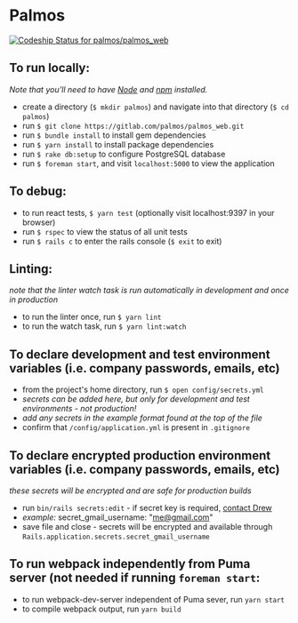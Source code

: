 # Palmos

[ ![Codeship Status for palmos/palmos_web](https://app.codeship.com/projects/a034b610-c695-0135-9eb9-1e50aff0702d/status?branch=master)](https://app.codeship.com/projects/261212)

## To run locally:
_Note that you’ll need to have [Node](https://nodejs.org/en/) and [npm](https://www.npmjs.com/) installed._
* create a directory (`$ mkdir palmos`) and navigate into that directory (`$ cd palmos`)
* run `$ git clone https://gitlab.com/palmos/palmos_web.git`
* run `$ bundle install` to install gem dependencies
* run `$ yarn install` to install package dependencies
* run `$ rake db:setup` to configure PostgreSQL database
* run `$ foreman start`, and visit `localhost:5000` to view the application

## To debug:

* to run react tests, `$ yarn test` (optionally visit localhost:9397 in your browser)
* run `$ rspec` to view the status of all unit tests
* run `$ rails c` to enter the rails console (`$ exit` to exit)

## Linting:

_note that the linter watch task is run automatically in development and once in production_

* to run the linter once, run `$ yarn lint`
* to run the watch task, run `$ yarn lint:watch`

## To declare development and test environment variables (i.e. company passwords, emails, etc)

* from the project's home directory, run `$ open config/secrets.yml`
* _secrets can be added here, but only for development and test environments - not production!_
* _add any secrets in the example format found at the top of the file_
* confirm that `/config/application.yml` is present in `.gitignore`

## To declare encrypted production environment variables (i.e. company passwords, emails, etc)

_these secrets will be encrypted and are safe for production builds_

* run `bin/rails secrets:edit` - if secret key is required, <a href="mailto:drewjamesandre@gmail.com">contact Drew</a>
* _example:_ secret_gmail_username: "me@gmail.com"
* save file and close - secrets will be encrypted and available through `Rails.application.secrets.secret_gmail_username`

## To run webpack independently from Puma server (not needed if running `foreman start`:

* to run webpack-dev-server independent of Puma sever, run `yarn start`
* to compile webpack output, run `yarn build`
